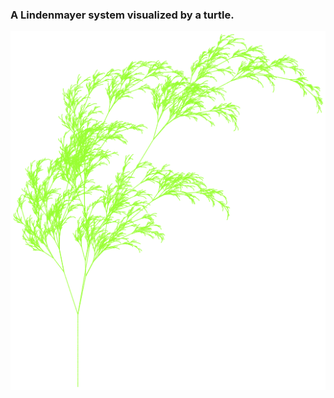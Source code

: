 ### A Lindenmayer system visualized by a turtle.

![a tree](https://github.com/der-antikeks/lindenturtle/raw/master/images/plant.png)
